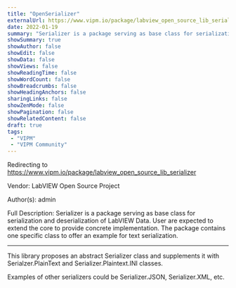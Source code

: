 ```yaml
---
title: "OpenSerializer"
externalUrl: https://www.vipm.io/package/labview_open_source_lib_serializer
date: 2022-01-19
summary: "Serializer is a package serving as base class for serialization and deserialization of LabVIEW Data."
showSummary: true
showAuthor: false
showEdit: false
showData: false
showViews: false
showReadingTime: false
showWordCount: false
showBreadcrumbs: false
showHeadingAnchors: false
sharingLinks: false
showZenMode: false
showPagination: false
showRelatedContent: false
draft: true
tags:
 - "VIPM"
 - "VIPM Community"
---
```


Redirecting to https://www.vipm.io/package/labview_open_source_lib_serializer

Vendor: LabVIEW Open Source Project

Author(s): admin
 
Full Description:
Serializer is a package serving as base class for serialization and deserialization of LabVIEW Data.
User are expected to extend the core to provide concrete implementation. The package contains one specific class to offer an example for text serialization.


*********


This library proposes an abstract Serializer class and supplements it with Serialzer.PlainText and Serializer.Plaintext.INI classes. 

Examples of other serializers could be Serializer.JSON, Serializer.XML, etc.